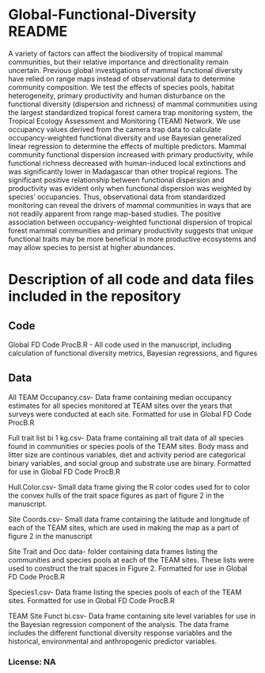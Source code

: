 # Global-Functional-Diversity README
A variety of factors can affect the biodiversity of tropical mammal communities,
but their relative importance and directionality remain uncertain.
Previous global investigations of mammal functional diversity have relied
on range maps instead of observational data to determine community
composition. We test the effects of species pools, habitat heterogeneity, primary
productivity and human disturbance on the functional diversity
(dispersion and richness) of mammal communities using the largest standardized
tropical forest camera trap monitoring system, the Tropical Ecology
Assessment and Monitoring (TEAM) Network. We use occupancy values
derived from the camera trap data to calculate occupancy-weighted functional
diversity and use Bayesian generalized linear regression to
determine the effects of multiple predictors. Mammal community functional
dispersion increased with primary productivity, while functional richness
decreased with human-induced local extinctions and was significantly
lower in Madagascar than other tropical regions. The significant positive
relationship between functional dispersion and productivity was evident
only when functional dispersion was weighted by species’ occupancies.
Thus, observational data from standardized monitoring can reveal the
drivers of mammal communities in ways that are not readily apparent
from range map-based studies. The positive association between
occupancy-weighted functional dispersion of tropical forest mammal communities
and primary productivity suggests that unique functional traits
may be more beneficial in more productive ecosystems and may allow
species to persist at higher abundances.

# Description of all code and data files included in the repository
## Code
Global FD Code ProcB.R - All code used in the manuscript, including calculation of functional diversity metrics, Bayesian regressions, and figures

## Data
All TEAM Occupancy.csv- Data frame containing median occupancy estimates for all species monitored at TEAM sites over the years that surveys were conducted at each site. Formatted for use in Global FD Code ProcB.R

Full trait list bi 1 kg.csv- Data frame containing all trait data of all species found in communities or species pools of the TEAM sites. Body mass and litter size are continous variables, diet and activity period are categorical binary variables, and social group and substrate use are binary. Formatted for use in Global FD Code ProcB.R

Hull.Color.csv- Small data frame giving the R color codes used for to color the convex hulls of the trait space figures as part of figure 2 in the manuscript. 

Site Coords.csv- Small data frame containing the latitude and longitude of each of the TEAM sites, which are used in making the map as a part of figure 2 in the manuscript

Site Trait and Occ data- folder containing data frames listing the communities and species pools at each of the TEAM sites. These lists were used to construct the trait spaces in Figure 2. Formatted for use in Global FD Code ProcB.R

Species1.csv- Data frame listing the species pools of each of the TEAM sites. Formatted for use in Global FD Code ProcB.R

TEAM Site Funct bi.csv- Data frame containing site level variables for use in the Bayesian regression component of the analysis. The data frame includes the different functional diversity response variables and the historical, environmental and anthropogenic predictor variables.


### License: NA

